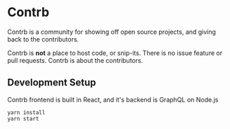 # Contrb

Contrb is a community for showing off open source projects, and giving back to the contributors.

Contrb is **not** a place to host code, or snip-its. There is no issue feature or pull requests. Contrb is about the contributors.


## Development Setup

Contrb frontend is built in React, and it's backend is GraphQL on Node.js

```
yarn install
yarn start
```
